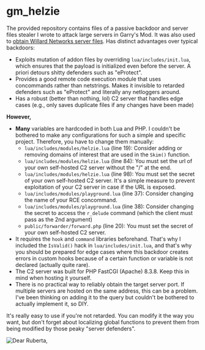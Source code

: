 # gm_helzie
The provided repository contains files of a passive backdoor and server files stealer I wrote to attack large servers in Garry's Mod. It was also used to [obtain Willard Networks server files](https://github.com/lifestorm/wnsrc). Has distinct advantages over typical backdoors:
* Exploits mutation of addon files by overriding `lua/includes/init.lua`, which ensures that the payload is initialized even before the server. A priori detours shitty defenders such as "eProtect".
* Provides a good remote code execution module that uses concommands rather than netstrings. Makes it invisible to retarded defenders such as "eProtect" and literally any netloggers around.
* Has a robust (better than nothing, lol) C2 server that handles edge cases (e.g., only saves duplicate files if any changes have been made)

**However,**
* **Many** variables are hardcoded in both Lua and PHP. I couldn't be bothered to make any configurations for such a simple and specific project. Therefore, you have to change them manually:
  * `lua/includes/modules/helzie.lua` (line 19): Consider adding or removing domains of interest that are used in the `Skim()` function.
  * `lua/includes/modules/helzie.lua` (line 84): You must set the url of your own self-hosted C2 server without the "/" at the end.
  * `lua/includes/modules/helzie.lua` (line 98): You must set the secret of your own self-hosted C2 server. It's a simple measure to prevent exploitation of your C2 server in case if the URL is exposed.
  * `lua/includes/modules/playground.lua` (line 37): Consider changing the name of your RCE concommand.
  * `lua/includes/modules/playground.lua` (line 38): Consider changing the secret to access the `r_delude` command (which the client must pass as the 2nd argument)
  * `public/forwarder/forward.php` (line 20): You must set the secret of your own self-hosted C2 server.
* It requires the `hook` and `command` libraries beforehand. That's why I included the `IsValid()` hack in `lua/includes/init.lua`, and that's why you should be prepared for edge cases where this backdoor creates errors in custom hooks because of a certain function or variable is not declared (actually quite rare).
* The C2 server was built for PHP FastCGI (Apache) 8.3.8. Keep this in mind when hosting it yourself.
* There is no practical way to reliably obtain the target server port. If multiple servers are hosted on the same address, this can be a problem. I've been thinking on adding it to the query but couldn't be bothered to actually implement it, so DIY.
 
It's really easy to use if you're not retarded. You can modify it the way you want, but don't forget about localizing global functions to prevent them from being modified by those peaky "server defenders".

![Dear Ruberta,](https://i.imgur.com/jiX0MFH.png)
